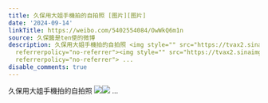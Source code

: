 ```yaml
---
title: 久保用大姐手機拍的自拍照 [图片][图片]
date: '2024-09-14'
linkTitle: https://weibo.com/5402554084/OwWkQ6m1n
source: 久保醬是ten使的微博
description: 久保用大姐手機拍的自拍照 <img style="" src="https://tvax2.sinaimg.cn/large/005TCz76gy1htn7mc3maej30u01hcjwb.jpg"
  referrerpolicy="no-referrer"><img style="" src="https://tvax2.sinaimg.cn/large/005TCz76gy1htn7mcket3j30ov0x8gps.jpg"
  referrerpolicy="no-referrer"> ...
disable_comments: true
---
```

久保用大姐手機拍的自拍照 <img style="" src="https://tvax2.sinaimg.cn/large/005TCz76gy1htn7mc3maej30u01hcjwb.jpg" referrerpolicy="no-referrer"><img style="" src="https://tvax2.sinaimg.cn/large/005TCz76gy1htn7mcket3j30ov0x8gps.jpg" referrerpolicy="no-referrer"> ...